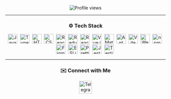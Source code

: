 <p align="center">
   <img src="https://komarev.com/ghpvc/?username=johnbeelow&color=blueviolet&style=flat-square" alt="Profile views"/>
</p>

---

<h3 align="center">⚙️ Tech Stack</h3>
<p align="center">
   <img src="https://cdn.jsdelivr.net/gh/devicons/devicon/icons/javascript/javascript-original.svg" title="JavaScript" width="30" height="30" />&nbsp;
   <img src="https://cdn.jsdelivr.net/gh/devicons/devicon/icons/typescript/typescript-original.svg" title="TypeScript" width="30" height="30" />&nbsp;
   <img src="https://cdn.jsdelivr.net/gh/devicons/devicon/icons/html5/html5-original-wordmark.svg" title="HTML5" width="30" height="30"/>&nbsp;
   <img src="https://cdn.jsdelivr.net/gh/devicons/devicon/icons/css3/css3-original-wordmark.svg" title="CSS3" width="30" height="30"/>&nbsp;
   <img src="https://cdn.jsdelivr.net/gh/devicons/devicon/icons/react/react-original-wordmark.svg" title="React" width="30" height="30" />&nbsp;
   <img src="https://cdn.jsdelivr.net/gh/devicons/devicon/icons/redux/redux-original.svg" title="Redux" width="30" height="30"/>&nbsp;
   <img src="https://reactrouter.com/_brand/React%20Router%20Brand%20Assets/React%20Router%20Logo/Dark.svg" title="React Router" width="30" height="30" />&nbsp;
   <img src="https://cdn.jsdelivr.net/gh/devicons/devicon/icons/vuejs/vuejs-original.svg" title="Vue.js" width="30" height="30" />&nbsp;
   <img src="https://media.zeemly.com/zeemly/product/material-ui.png" title="Material UI" width="30" height="30" />&nbsp;
   <img src="https://gw.alipayobjects.com/zos/rmsportal/KDpgvguMpGfqaHPjicRK.svg" title="Ant Design" width="30" height="30" />&nbsp;
   <img src="https://vitejs.dev/logo.svg" title="Vite" width="30" height="30"/>&nbsp;
   <img src="https://brandeps.com/icon-download/W/Webpack-icon-vector-02.svg" title="Webpack" width="30" height="30"/>&nbsp;
   <img src="https://cdn.jsdelivr.net/gh/devicons/devicon/icons/npm/npm-original-wordmark.svg" title="npm" width="30" height="30"/>&nbsp;
   <img src="https://cdn.jsdelivr.net/gh/devicons/devicon/icons/figma/figma-original.svg" title="Figma" width="30" height="30"/>&nbsp;
   <img src="https://brandeps.com/icon-download/E/Eslint-icon-vector-02.svg" title="ESLint" width="30" height="30"/>&nbsp;
   <img src="https://brandeps.com/icon-download/P/Prettier-icon-vector-02.svg" title="Prettier" width="30" height="30"/>&nbsp;
   <img src="https://cdn.jsdelivr.net/gh/devicons/devicon/icons/jest/jest-plain.svg" title="JestJS" width="30" height="30"/>&nbsp;
   <img src="https://testing-library.com/img/octopus-64x64.png" title="Testing Library" width="30" height="30" />&nbsp;
</p>

---
<h3 align="center">✉️ Connect with Me</h3>

<p align="center">
   <a href="https://t.me/johnbeelow" target="blank">
      <img src="https://brandeps.com/logo-download/T/Telegram-logo-vector-01.svg" title="Telegram" width="40" height="40" />
   </a>
</p>
